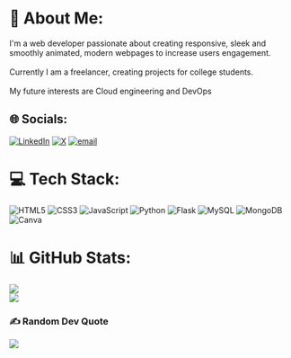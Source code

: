 # 💫 About Me:
I'm a web developer passionate about creating responsive, sleek and <br>smoothly animated, modern webpages to increase users engagement.<br><br>Currently I am a freelancer, creating projects for college students.<br><br>My future interests are Cloud engineering and DevOps


## 🌐 Socials:
[![LinkedIn](https://img.shields.io/badge/LinkedIn-%230077B5.svg?logo=linkedin&logoColor=white)](https://linkedin.com/in/ashirbad-routray) [![X](https://img.shields.io/badge/X-black.svg?logo=X&logoColor=white)](https://x.com/@AshirbadR_2003) [![email](https://img.shields.io/badge/Email-D14836?logo=gmail&logoColor=white)](mailto:ashirbad2003@gmail.com) 

# 💻 Tech Stack:
![HTML5](https://img.shields.io/badge/html5-%23E34F26.svg?style=for-the-badge&logo=html5&logoColor=white) ![CSS3](https://img.shields.io/badge/css3-%231572B6.svg?style=for-the-badge&logo=css3&logoColor=white) ![JavaScript](https://img.shields.io/badge/javascript-%23323330.svg?style=for-the-badge&logo=javascript&logoColor=%23F7DF1E) ![Python](https://img.shields.io/badge/python-3670A0?style=for-the-badge&logo=python&logoColor=ffdd54) ![Flask](https://img.shields.io/badge/flask-%23000.svg?style=for-the-badge&logo=flask&logoColor=white) ![MySQL](https://img.shields.io/badge/mysql-4479A1.svg?style=for-the-badge&logo=mysql&logoColor=white) ![MongoDB](https://img.shields.io/badge/MongoDB-%234ea94b.svg?style=for-the-badge&logo=mongodb&logoColor=white) ![Canva](https://img.shields.io/badge/Canva-%2300C4CC.svg?style=for-the-badge&logo=Canva&logoColor=white)
# 📊 GitHub Stats:

![](https://nirzak-streak-stats.vercel.app/?user=ashirbad-scripts&theme=one_dark_pro&hide_border=false)<br/>
![](https://github-readme-stats.vercel.app/api/top-langs/?username=ashirbad-scripts&theme=one_dark_pro&hide_border=false&include_all_commits=true&count_private=false&layout=compact)

### ✍️ Random Dev Quote
![](https://quotes-github-readme.vercel.app/api?type=horizontal&theme=radical)

